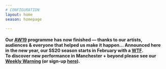 ```yaml
---
# CONFIGURATION
layout: home
season: homepage

---
```

#### Our [AW19](/current/2019-autumnwinter) programme has now finished — thanks to our artists, audiences & everyone that helped us make it happen… Announced here in the new year, our SS20 season starts in February with a <a href="http://thelowry.com/about-us/festivals-projects/take-a-risk/wtf-wednesday" target="_blank">WTF</a>.<br>To discover new performance in Manchester + beyond please see our <a href="http://wordofwarning.posthaven.com" target="_blank">Weekly Warning</a> (or sign-up <a href="http://eepurl.com/i_Odb" target="_blank">here</a>).
